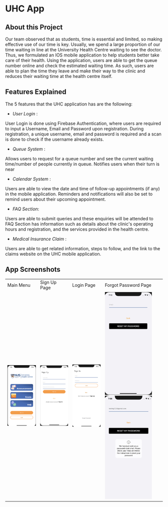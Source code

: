 # UHC App
## About this Project 
Our team observed that as students, time is essential and limited, so making effective use of our time is key. Usually, we spend a large proportion of our time waiting in line at the University Health Centre waiting to see the doctor. Thus, we formulated an IOS mobile application to help students better take care of their health. Using the application, users are able to get the queue number online and check the estimated waiting time. As such, users are able to plan the time they leave and make their way to the clinic and reduces their waiting time at the health centre itself.

## Features Explained
The 5 features that the UHC application has are the following:

- *User Login* :

User Login is done using Firebase Authentication, where users are required to input a Username, Email and Password upon registration. During registration, a unique username, email and password is required and a scan is done to check if the username already exists.

- *Queue System* :

Allows users to request for a queue number and see the current waiting time/number of people currently in queue. 
Notifies users when their turn is near

- *Calendar System* :

Users are able to view the date and time of follow-up appointments (if any) in the mobile application. Reminders and notifications will also be set to remind users about their upcoming appointment.


- *FAQ Section*:

Users are able to submit queries and these enquiries will be attended to
FAQ Section has information such as details about the clinic's operating hours and registration, and the services provided in the health centre.

- *Medical Insurance Claim* :

Users are able to get related information, steps to follow, and the link to the claims website on the UHC mobile application.

## App Screenshots
<table>
  <tr>
    <td> Main Menu </td>
    <td> Sign Up Page </td>
    <td> Login Page </td>
    <td> Forgot Password Page </td>
  </tr> 
  <tr> 
    <td> <img src= "screenshots/MainMenu.png" width = "150" title ="Main Menu" /> </td>
    <td> <img src= "screenshots/SignUp.png" width = "150" title = "Sign Up Page"> </td>
    <td> <img src= "screenshots/SignIn.png" width = "150 title = "Login Page""> </td>
    <td> <img src= "screenshots/ForgotPassword.png" width = "150">
      <img src= "screenshots/ForgotPasswordStatus.png" width = "150"> </td>
  </tr>
  </table>




